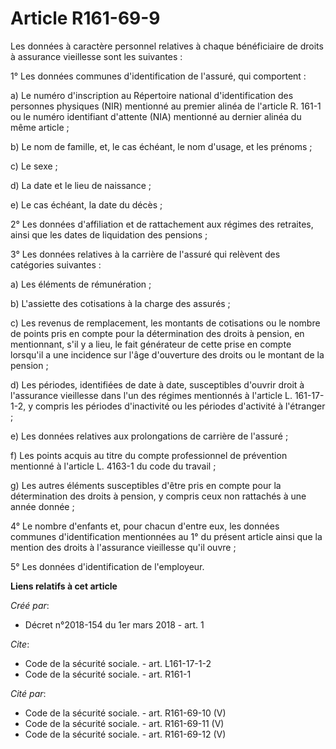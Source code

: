 # Article R161-69-9

Les données à caractère personnel relatives à chaque bénéficiaire de droits à assurance vieillesse sont les suivantes : 

1° Les données communes d'identification de l'assuré, qui comportent : 

a) Le numéro d'inscription au Répertoire national d'identification des personnes physiques (NIR) mentionné au premier alinéa
de l'article R. 161-1 ou le numéro identifiant d'attente (NIA) mentionné au dernier alinéa du même article ; 

b) Le nom de famille, et, le cas échéant, le nom d'usage, et les prénoms ; 

c) Le sexe ; 

d) La date et le lieu de naissance ; 

e) Le cas échéant, la date du décès ; 

2° Les données d'affiliation et de rattachement aux régimes des retraites, ainsi que les dates de liquidation des pensions ; 

3° Les données relatives à la carrière de l'assuré qui relèvent des catégories suivantes : 

a) Les éléments de rémunération ; 

b) L'assiette des cotisations à la charge des assurés ; 

c) Les revenus de remplacement, les montants de cotisations ou le nombre de points pris en compte pour la détermination des
droits à pension, en mentionnant, s'il y a lieu, le fait générateur de cette prise en compte lorsqu'il a une incidence sur
l'âge d'ouverture des droits ou le montant de la pension ; 

d) Les périodes, identifiées de date à date, susceptibles d'ouvrir droit à l'assurance vieillesse dans l'un des régimes
mentionnés à l'article L. 161-17-1-2, y compris les périodes d'inactivité ou les périodes d'activité à l'étranger ; 

e) Les données relatives aux prolongations de carrière de l'assuré ; 

f) Les points acquis au titre du compte professionnel de prévention mentionné à l'article L. 4163-1 du code du travail ; 

g) Les autres éléments susceptibles d'être pris en compte pour la détermination des droits à pension, y compris ceux non
rattachés à une année donnée ; 

4° Le nombre d'enfants et, pour chacun d'entre eux, les données communes d'identification mentionnées au 1° du présent
article ainsi que la mention des droits à l'assurance vieillesse qu'il ouvre ; 

5° Les données d'identification de l'employeur.

**Liens relatifs à cet article**

_Créé par_:

  - Décret n°2018-154 du 1er mars 2018 - art. 1

_Cite_:

  - Code de la sécurité sociale. - art. L161-17-1-2
  - Code de la sécurité sociale. - art. R161-1

_Cité par_:

  - Code de la sécurité sociale. - art. R161-69-10 (V)
  - Code de la sécurité sociale. - art. R161-69-11 (V)
  - Code de la sécurité sociale. - art. R161-69-12 (V)
